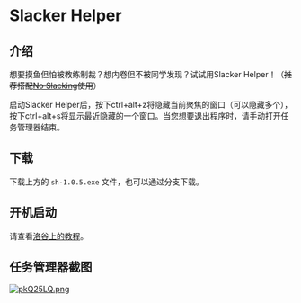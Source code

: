 # Slacker Helper

## 介绍

想要摸鱼但怕被教练制裁？想内卷但不被同学发现？试试用Slacker Helper！（~~推荐搭配[No Slacking](https://github.com/hutaooatuh/No_Slacking)使用~~）

启动Slacker Helper后，按下ctrl+alt+z将隐藏当前聚焦的窗口（可以隐藏多个），按下ctrl+alt+s将显示最近隐藏的一个窗口。当您想要退出程序时，请手动打开任务管理器结束。

## 下载

下载上方的 `sh-1.0.5.exe` 文件，也可以通过分支下载。

## 开机启动

请查看[洛谷上的教程](https://www.luogu.com/paste/cy4atpu1)。

## 任务管理器截图

[![pkQ25LQ.png](https://s21.ax1x.com/2024/05/24/pkQ25LQ.png)](https://imgse.com/i/pkQ25LQ)

